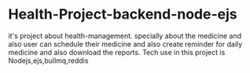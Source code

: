 # Health-Project-backend-node-ejs
it's project about health-management. specially about the medicine and also user can schedule their medicine and also create reminder for daily medicine and also download the reports. Tech use in this project is Nodejs,ejs,bullmq,reddis
